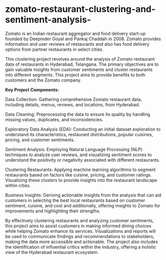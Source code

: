 # zomato-restaurant-clustering-and-sentiment-analysis-

Zomato is an Indian restaurant aggregator and food delivery start-up founded by Deepinder Goyal and Pankaj Chaddah in 2008. Zomato provides information and user reviews of restaurants and also has food delivery options from partner restaurants in select cities.

This clustering project revolves around the analysis of Zomato restaurant data of restaurants in Hyderabad, Telangana. The primary objectives are to gain valuable insights from customer sentiments and cluster restaurants into different segments. This project aims to provide benefits to both customers and the Zomato company.

**Key Project Components:**

Data Collection: Gathering comprehensive Zomato restaurant data, including details, menus, reviews, and locations, from Hyderabad.

Data Cleaning: Preprocessing the data to ensure its quality by handling missing values, duplicates, and inconsistencies.

Exploratory Data Analysis (EDA): Conducting an initial dataset exploration to understand its characteristics, restaurant distributions, popular cuisines, pricing, and customer sentiments.

Sentiment Analysis: Employing Natural Language Processing (NLP) techniques to analyze user reviews, and visualizing sentiment scores to understand the positivity or negativity associated with different restaurants.

Clustering Restaurants: Applying machine learning algorithms to segment restaurants based on factors like cuisine, pricing, and customer ratings. Visualizing these clusters to provide insights into the restaurant landscape within cities.

Business Insights: Deriving actionable insights from the analysis that can aid customers in selecting the best local restaurants based on customer sentiment, cuisine, and cost and additionally, offering insights to Zomato for improvements and highlighting their strengths.

By effectively clustering restaurants and analyzing customer sentiments, this project aims to assist customers in making informed dining choices while helping Zomato enhance its services. Visualizations and reports will be used to communicate findings and recommendations to stakeholders, making the data more accessible and actionable. The project also includes the identification of influential critics within the industry, offering a holistic view of the Hyderabad restaurant ecosystem.
